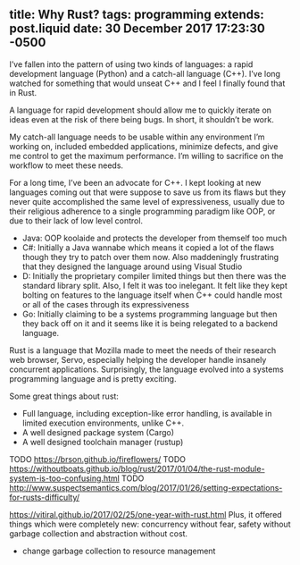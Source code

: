 title: Why Rust?
tags: programming
extends: post.liquid
date: 30 December 2017 17:23:30 -0500
---

I’ve fallen into the pattern of using two kinds of languages: a rapid development language (Python) and a catch-all language (C++). I’ve long watched for something that would unseat C++ and I feel I finally found that in Rust.

A language for rapid development should allow me to quickly iterate on ideas even at the risk of there being bugs. In short, it shouldn’t be work.

My catch-all language needs to be usable within any environment I’m working on, included embedded applications, minimize defects, and give me control to get the maximum performance. I’m willing to sacrifice on the workflow to meet these needs.

For a long time, I’ve been an advocate for C++. I kept looking at new languages coming out that were suppose to save us from its flaws but they never quite accomplished the same level of expressiveness, usually due to their religious adherence to a single programming paradigm like OOP, or due to their lack of low level control.

- Java: OOP koolaide and protects the developer from themself too much
- C#: Initially a Java wannabe which means it copied a lot of the flaws though they try to patch over them now. Also maddeningly frustrating that they designed the language around using Visual Studio
- D: Initially the proprietary compiler limited things but then there was the standard library split. Also, I felt it was too inelegant. It felt like they kept bolting on features to the language itself when C++ could handle most or all of the cases through its expressiveness
- Go: Initially claiming to be a systems programming language but then they back off on it and it seems like it is being relegated to a backend language.

Rust is a language that Mozilla made to meet the needs of their research web browser, Servo, especially helping the developer handle insanely concurrent applications. Surprisingly, the language evolved into a systems programming language and is pretty exciting.

Some great things about rust:
- Full language, including exception-like error handling, is available in limited execution environments, unlike C++.
- A well designed package system (Cargo)
- A well designed toolchain manager (rustup)

TODO https://brson.github.io/fireflowers/
TODO https://withoutboats.github.io/blog/rust/2017/01/04/the-rust-module-system-is-too-confusing.html
TODO http://www.suspectsemantics.com/blog/2017/01/26/setting-expectations-for-rusts-difficulty/


https://vitiral.github.io/2017/02/25/one-year-with-rust.html
 Plus, it offered things which were completely new: concurrency without fear, safety without garbage collection and abstraction without cost.
 - change garbage collection to resource management
